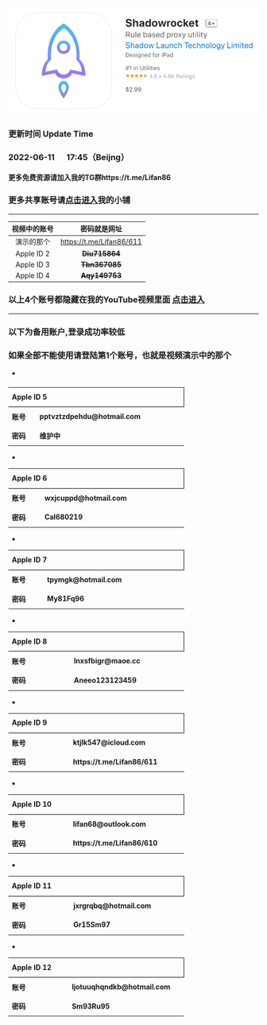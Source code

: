 ![weixin](https://github.com/raoli1986/raoli1986.github.io/blob/main/images/Shadowrocket.png)
### 更新时间 Update Time
### 2022-06-11 &#8195; 17:45（Beijng）
#### 更多免费资源请加入我的TG群https://t.me/Lifan86
### 更多共享账号请[点击进入](https://afdian.net/@lifan/plan "悬停显示")我的小铺
---
| 视频中的账号| 密码就是网址 |
| :----: | :----: |
| 演示的那个 | https://t.me/Lifan86/611 | 
| Apple ID 2 | ~~**Diu715864**~~ | 
| Apple ID 3 | ~~**Tbn367085**~~ | 
| Apple ID 4 | ~~**Aqy149753**~~ | 

### 以上4个账号都隐藏在我的YouTube视频里面  [点击进入](https://youtu.be/J1H4u1S5M0o "悬停显示")
-------------------------------------------
### 以下为备用账户,登录成功率较低
### 如果全部不能使用请登陆第1个账号，也就是视频演示中的那个
-
#### <table width="354" border="0" cellpadding="0" cellspacing="0" style='width:265.50pt;border-collapse:collapse;table-layout:fixed;'>
 
   <tr height="33.33" style='height:25.00pt;mso-height-source:userset;mso-height-alt:500;'>
    <td class="xl65" height="33.33" width="300" colspan="2" style='height:25.00pt;width:265.50pt;border-right:.5pt solid windowtext;border-bottom:.15pt solid windowtext;' x:str>Apple ID 5</td>
   <tr height="33.33" style='height:25.00pt;mso-height-source:userset;mso-height-alt:500;'>
    <td class="xl67" height="33.33" style='height:25.00pt;' x:str>账号</td>
    <td class="xl68" x:str>pptvztzdpehdu@hotmail.com</td>
   <tr height="33.33" style='height:25.00pt;mso-height-source:userset;mso-height-alt:500;'>
    <td class="xl67" height="33.33" style='height:25.00pt;' x:str>密码</td>
    <td class="xl68" x:str> 维护中 </td>
   </tr>
  </table>
  
  -

<table width="354" border="0" cellpadding="0" cellspacing="0" style='width:265.50pt;border-collapse:collapse;table-layout:fixed;'>
 
   <tr height="33.33" style='height:25.00pt;mso-height-source:userset;mso-height-alt:500;'>
    <td class="xl65" height="33.33" width="300" colspan="2" style='height:25.00pt;width:265.50pt;border-right:.5pt solid windowtext;border-bottom:.15pt solid windowtext;' x:str>Apple ID 6</td>
   <tr height="33.33" style='height:25.00pt;mso-height-source:userset;mso-height-alt:500;'>
    <td class="xl67" height="33.33" style='height:25.00pt;' x:str>账号</td>
    <td class="xl68" x:str>wxjcuppd@hotmail.com</td>
   <tr height="33.33" style='height:25.00pt;mso-height-source:userset;mso-height-alt:500;'>
    <td class="xl67" height="33.33" style='height:25.00pt;' x:str>密码</td>
    <td class="xl68" x:str> Cal680219 </td>
   </tr>
  </table>
  
  
  -

<table width="354" border="0" cellpadding="0" cellspacing="0" style='width:265.50pt;border-collapse:collapse;table-layout:fixed;'>
 
   <tr height="33.33" style='height:25.00pt;mso-height-source:userset;mso-height-alt:500;'>
    <td class="xl65" height="33.33" width="300" colspan="2" style='height:25.00pt;width:265.50pt;border-right:.5pt solid windowtext;border-bottom:.15pt solid windowtext;' x:str>Apple ID 7</td>
   <tr height="33.33" style='height:25.00pt;mso-height-source:userset;mso-height-alt:500;'>
    <td class="xl67" height="33.33" style='height:25.00pt;' x:str>账号</td>
    <td class="xl68" x:str>tpymgk@hotmail.com</td>
   <tr height="33.33" style='height:25.00pt;mso-height-source:userset;mso-height-alt:500;'>
    <td class="xl67" height="33.33" style='height:25.00pt;' x:str>密码</td>
    <td class="xl68" x:str> My81Fq96 </td>
   </tr>
  </table>
  
  
-

<table width="354" border="0" cellpadding="0" cellspacing="0" style='width:265.50pt;border-collapse:collapse;table-layout:fixed;'>
   <col width="128" style='mso-width-source:userset;mso-width-alt:4096;'/>
   <col width="226" style='mso-width-source:userset;mso-width-alt:7232;'/>
   <tr height="33.33" style='height:25.00pt;mso-height-source:userset;mso-height-alt:500;'>
    <td class="xl65" height="33.33" width="300" colspan="2" style='height:25.00pt;width:265.50pt;border-right:.5pt solid windowtext;border-bottom:.15pt solid windowtext;' x:str>Apple ID 8</td>
   <tr height="33.33" style='height:25.00pt;mso-height-source:userset;mso-height-alt:500;'>
    <td class="xl67" height="33.33" style='height:25.00pt;' x:str>账号</td>
    <td class="xl68" x:str>lnxsfbigr@maoe.cc</td>
   <tr height="33.33" style='height:25.00pt;mso-height-source:userset;mso-height-alt:500;'>
    <td class="xl67" height="33.33" style='height:25.00pt;' x:str>密码</td>
    <td class="xl68" x:str> Aneeo123123459 </td>
   </tr>
   <![if supportMisalignedColumns]>
   <![endif]>
  </table>
  
-

<table width="354" border="0" cellpadding="0" cellspacing="0" style='width:265.50pt;border-collapse:collapse;table-layout:fixed;'>
   <col width="128" style='mso-width-source:userset;mso-width-alt:4096;'/>
   <col width="226" style='mso-width-source:userset;mso-width-alt:7232;'/>
   <tr height="33.33" style='height:25.00pt;mso-height-source:userset;mso-height-alt:500;'>
    <td class="xl65" height="33.33" width="300" colspan="2" style='height:25.00pt;width:265.50pt;border-right:.5pt solid windowtext;border-bottom:.15pt solid windowtext;' x:str>Apple ID 9</td>
   <tr height="33.33" style='height:25.00pt;mso-height-source:userset;mso-height-alt:500;'>
    <td class="xl67" height="33.33" style='height:25.00pt;' x:str>账号</td>
    <td class="xl68" x:str>ktjlk547@icloud.com</td>
   <tr height="33.33" style='height:25.00pt;mso-height-source:userset;mso-height-alt:500;'>
    <td class="xl67" height="33.33" style='height:25.00pt;' x:str>密码</td>
    <td class="xl68" x:str> https://t.me/Lifan86/611 </td>
   </tr>
   <![if supportMisalignedColumns]>
   <![endif]>
  </table>
  
  
  
 -

<table width="354" border="0" cellpadding="0" cellspacing="0" style='width:265.50pt;border-collapse:collapse;table-layout:fixed;'>
   <col width="128" style='mso-width-source:userset;mso-width-alt:4096;'/>
   <col width="226" style='mso-width-source:userset;mso-width-alt:7232;'/>
   <tr height="33.33" style='height:25.00pt;mso-height-source:userset;mso-height-alt:500;'>
    <td class="xl65" height="33.33" width="300" colspan="2" style='height:25.00pt;width:265.50pt;border-right:.5pt solid windowtext;border-bottom:.15pt solid windowtext;' x:str>Apple ID 10</td>
   <tr height="33.33" style='height:25.00pt;mso-height-source:userset;mso-height-alt:500;'>
    <td class="xl67" height="33.33" style='height:25.00pt;' x:str>账号</td>
    <td class="xl68" x:str>lifan68@outlook.com</td>
   <tr height="33.33" style='height:25.00pt;mso-height-source:userset;mso-height-alt:500;'>
    <td class="xl67" height="33.33" style='height:25.00pt;' x:str>密码</td>
    <td class="xl68" x:str>https://t.me/Lifan86/610</td>
   </tr>
   <![if supportMisalignedColumns]>
   <![endif]>
  </table>




 -

<table width="354" border="0" cellpadding="0" cellspacing="0" style='width:265.50pt;border-collapse:collapse;table-layout:fixed;'>
   <col width="128" style='mso-width-source:userset;mso-width-alt:4096;'/>
   <col width="226" style='mso-width-source:userset;mso-width-alt:7232;'/>
   <tr height="33.33" style='height:25.00pt;mso-height-source:userset;mso-height-alt:500;'>
    <td class="xl65" height="33.33" width="300" colspan="2" style='height:25.00pt;width:265.50pt;border-right:.5pt solid windowtext;border-bottom:.15pt solid windowtext;' x:str>Apple ID 11</td>
   <tr height="33.33" style='height:25.00pt;mso-height-source:userset;mso-height-alt:500;'>
    <td class="xl67" height="33.33" style='height:25.00pt;' x:str>账号</td>
    <td class="xl68" x:str> jxrgrqbq@hotmail.com </td>
   <tr height="33.33" style='height:25.00pt;mso-height-source:userset;mso-height-alt:500;'>
    <td class="xl67" height="33.33" style='height:25.00pt;' x:str>密码</td>
    <td class="xl68" x:str> Gr15Sm97 </td>
   </tr>
   <![if supportMisalignedColumns]>
   <![endif]>
  </table>



 -

<table width="354" border="0" cellpadding="0" cellspacing="0" style='width:265.50pt;border-collapse:collapse;table-layout:fixed;'>
   <col width="128" style='mso-width-source:userset;mso-width-alt:4096;'/>
   <col width="226" style='mso-width-source:userset;mso-width-alt:7232;'/>
   <tr height="33.33" style='height:25.00pt;mso-height-source:userset;mso-height-alt:500;'>
    <td class="xl65" height="33.33" width="300" colspan="2" style='height:25.00pt;width:265.50pt;border-right:.5pt solid windowtext;border-bottom:.15pt solid windowtext;' x:str>Apple ID 12</td>
   <tr height="33.33" style='height:25.00pt;mso-height-source:userset;mso-height-alt:500;'>
    <td class="xl67" height="33.33" style='height:25.00pt;' x:str>账号</td>
    <td class="xl68" x:str> ljotuuqhqndkb@hotmail.com </td>
   <tr height="33.33" style='height:25.00pt;mso-height-source:userset;mso-height-alt:500;'>
    <td class="xl67" height="33.33" style='height:25.00pt;' x:str>密码</td>
    <td class="xl68" x:str> Sm93Ru95 </td>
   </tr>
   <![if supportMisalignedColumns]>
   <![endif]>
  </table>





